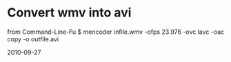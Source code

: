 # Convert wmv into avi


from Command-Line-Fu
$ mencoder infile.wmv -ofps 23.976 -ovc lavc -oac copy -o outfile.avi


2010-09-27